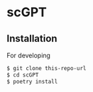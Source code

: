 # scGPT

## Installation

For developing

```bash
$ git clone this-repo-url
$ cd scGPT
$ poetry install
```
